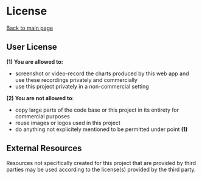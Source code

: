 
# License
[Back to main page](../README.md)

## User License

**(1) You are allowed to:**

- screenshot or video-record the charts produced by this web app and use these recordings privately and commercially
- use this project privately in a non-commercial setting

**(2) You are not allowed to**:

- copy large parts of the code base or this project in its entirety for commercial purposes
- reuse images or logos used in this project
- do anything not explicitely mentioned to be permitted under point **(1)**

## External Resources

Resources not specifically created for this project that are provided by third parties may be used according to the license(s) provided by the third party.
